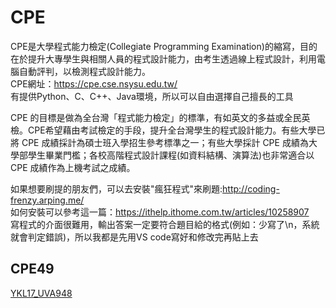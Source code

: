 # CPE
CPE是大學程式能力檢定(Collegiate Programming Examination)的縮寫，目的在於提升大專學生與相關人員的程式設計能力，由考生透過線上程式設計，利用電腦自動評判，以檢測程式設計能力。  
CPE網址：https://cpe.cse.nsysu.edu.tw/  
有提供Python、C、C++、Java環境，所以可以自由選擇自己擅長的工具  

CPE 的目標是做為全台灣「程式能力檢定」的標準，有如英文的多益或全民英檢。CPE希望藉由考試檢定的手段，提升全台灣學生的程式設計能力。有些大學已將 CPE 成績採計為碩士班入學招生參考標準之一；有些大學採計 CPE 成績為大學部學生畢業門檻；各校高階程式設計課程(如資料結構、演算法)也非常適合以 CPE 成績作為上機考試之成績。  

如果想要刷提的朋友們，可以去安裝"瘋狂程式"來刷題:http://coding-frenzy.arping.me/   
如何安裝可以參考這一篇：https://ithelp.ithome.com.tw/articles/10258907   
寫程式的介面很難用，輸出答案一定要符合題目給的格式(例如：少寫了\n，系統就會判定錯誤)，所以我都是先用VS code寫好和修改完再貼上去

## CPE49  
[YKL17_UVA948](https://github.com/Adalyne/CPE/blob/f5498669ac1c81fc171b1f26d2848dc90f3e8fe7/CPE49/YKL17.%20UVA948.md)
